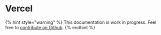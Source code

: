 # Vercel

{% hint style="warning" %}
This documentation is work in progress. Feel free to [contribute on Github](https://github.com/surjithctly/web3forms-docs).
{% endhint %}

